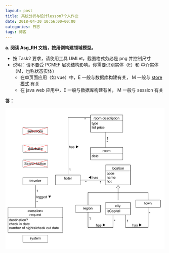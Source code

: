 ```yaml
---
layout: post
title: 系统分析与设计lesson7个人作业
date: 2018-04-30 10:56:00+00:00
categories: 日志
tags: 博客
---
```


**a. 阅读 Asg_RH 文档，按用例构建领域模型。**

- 按 Task2 要求，请使用工具 UMLet，截图格式务必是 png 并控制尺寸
- 说明：请不要受 PCMEF 层次结构影响。你需要识别实体（E）和 中介实体（M，也称状态实体）
  - 在单页面应用（如 vue）中，E 一般与数据库构建有关， M 一般与 [store 模式](https://cn.vuejs.org/v2/guide/state-management.html) 有关
  - 在 java web 应用中，E 一般与数据库构建有关， M 一般与 session 有关

**答：**

![](https://github.com/zhuwh9/zhuwh9.github.io/blob/master/images/lesson7/pic1.png?raw=true)

